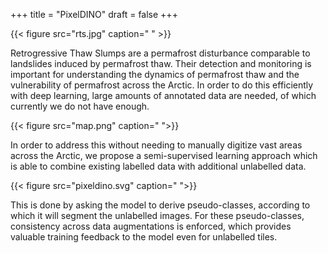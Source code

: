 +++
title = "PixelDINO"
draft = false
+++

{{< figure src="rts.jpg" caption=" " >}}

Retrogressive Thaw Slumps are a permafrost disturbance
comparable to landslides induced by permafrost thaw.
Their detection and monitoring is important for understanding
the dynamics of permafrost thaw and the vulnerability of permafrost across the Arctic.
In order to do this efficiently with deep learning,
large amounts of annotated data are needed,
of which currently we do not have enough.

{{< figure src="map.png" caption=" ">}}

In order to address this without needing to manually digitize
vast areas across the Arctic,
we propose a semi-supervised learning approach which is able to combine
existing labelled data with additional unlabelled data.

{{< figure src="pixeldino.svg" caption=" ">}}

This is done by asking the model to derive pseudo-classes,
according to which it will segment the unlabelled images.
For these pseudo-classes,
consistency across data augmentations is enforced,
which provides valuable training feedback to the model even for unlabelled tiles.

